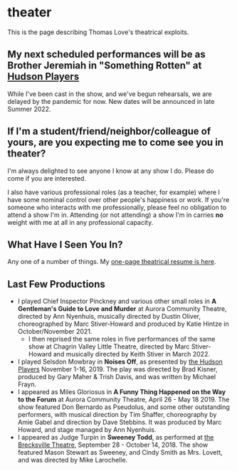 # theater

This is the page describing Thomas Love's theatrical exploits.

## My next scheduled performances will be as Brother Jeremiah in "Something Rotten" at [Hudson Players](https://www.hudsonplayers.com/something-rotten/)

While I've been cast in the show, and we've begun rehearsals, we are delayed by the pandemic for now. New dates will be announced in late Summer 2022.

## If I'm a student/friend/neighbor/colleague of yours, are you expecting me to come see you in theater?

I'm always delighted to see anyone I know at any show I do. Please do come if you are interested. 

I also have various professional roles (as a teacher, for example) where I have some nominal control over other people's happiness or work. If you're someone who interacts with me professionally, please feel no obligation to attend a show I'm in. Attending (or not attending) a show I'm in carries **no** weight with me at all in any professional capacity.

## What Have I Seen You In?

Any one of a number of things. My [one-page theatrical resume is here](https://github.com/THOMASELOVE/theater/blob/master/thomas_love_theatrical_resume_2019.pdf). 

## Last Few Productions

- I played Chief Inspector Pinckney and various other small roles in **A Gentleman's Guide to Love and Murder** at Aurora Community Theatre, directed by Ann Nyenhuis, musically directed by Dustin Oliver, choreographed by Marc Stiver-Howard and produced by Katie Hintze in October/November 2021.
  - I then reprised the same roles in five performances of the same show at Chagrin Valley Little Theatre, directed by Marc Stiver-Howard and musically directed by Keith Stiver in March 2022.
- I played Selsdon Mowbray in **Noises Off**, as presented by [the Hudson Players](https://www.hudsonplayers.com/) November 1-16, 2019. The play was directed by Brad Kisner, produced by Gary Maher & Trish Davis, and was written by Michael Frayn.
- I appeared as Miles Gloriosus in **A Funny Thing Happened on the Way to the Forum** at Aurora Community Theatre, April 26 - May 18 2019. The show featured Don Bernardo as Pseudolus, and some other outstanding performers, with musical direction by Tim Shaffer, choreography by Amie Gabel and direction by Dave Stebbins. It was produced by Marc Howard, and stage managed by Ann Nyenhuis.
- I appeared as Judge Turpin in **Sweeney Todd**, as performed at [the Brecksville Theatre](https://www.thebrecksvilletheatre.org/performances/891), September 28 - October 14, 2018. The show featured Mason Stewart as Sweeney, and Cindy Smith as Mrs. Lovett, and was directed by Mike Larochelle.

